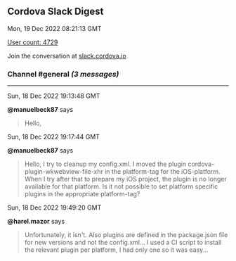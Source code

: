 ## Cordova Slack Digest
Mon, 19 Dec 2022 08:21:13 GMT

[User count: 4729](https://cordova.slack.com/)


Join the conversation at [slack.cordova.io](http://slack.cordova.io/)

### __Channel #general__ _(3 messages)_
---

Sun, 18 Dec 2022 19:13:48 GMT

__@manuelbeck87__ says 
> Hello,
> 

Sun, 18 Dec 2022 19:17:44 GMT

__@manuelbeck87__ says 
> Hello, I try to cleanup my config.xml. I moved the plugin cordova-plugin-wkwebview-file-xhr in the platform-tag for the iOS-platform. When I try after that to prepare my iOS project, the plugin is no longer available for that platform. Is it not possible to set platform specific plugins in the appropriate platform-tag?
> 

Sun, 18 Dec 2022 19:49:20 GMT

__@harel.mazor__ says 
> Unfortunately, it isn't.
> Also plugins are defined in the package.json file for new versions and not the config.xml...
> I used a CI script to install the relevant plugin per platform, I had only one so it was easy...
> 
